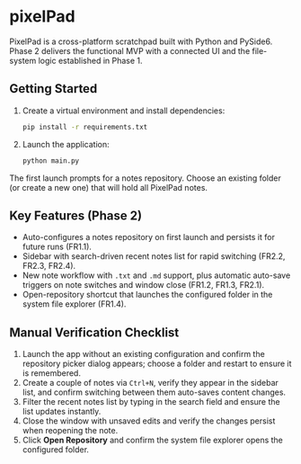 # pixelPad

PixelPad is a cross-platform scratchpad built with Python and PySide6. Phase 2 delivers the functional MVP with a connected UI and the file-system logic established in Phase 1.

## Getting Started

1. Create a virtual environment and install dependencies:
   ```bash
   pip install -r requirements.txt
   ```
2. Launch the application:
   ```bash
   python main.py
   ```

The first launch prompts for a notes repository. Choose an existing folder (or create a new one) that will hold all PixelPad notes.

## Key Features (Phase 2)

- Auto-configures a notes repository on first launch and persists it for future runs (FR1.1).
- Sidebar with search-driven recent notes list for rapid switching (FR2.2, FR2.3, FR2.4).
- New note workflow with `.txt` and `.md` support, plus automatic auto-save triggers on note switches and window close (FR1.2, FR1.3, FR2.1).
- Open-repository shortcut that launches the configured folder in the system file explorer (FR1.4).

## Manual Verification Checklist

1. Launch the app without an existing configuration and confirm the repository picker dialog appears; choose a folder and restart to ensure it is remembered.
2. Create a couple of notes via `Ctrl+N`, verify they appear in the sidebar list, and confirm switching between them auto-saves content changes.
3. Filter the recent notes list by typing in the search field and ensure the list updates instantly.
4. Close the window with unsaved edits and verify the changes persist when reopening the note.
5. Click **Open Repository** and confirm the system file explorer opens the configured folder.
